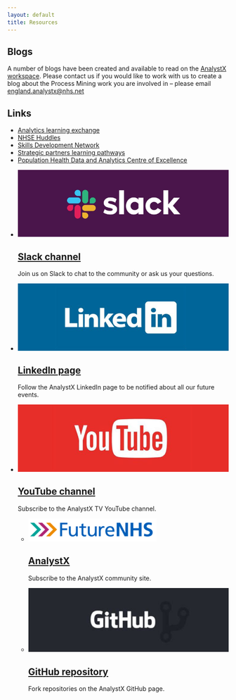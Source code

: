 ```yaml
---
layout: default
title: Resources
---
```


## Blogs

A number of blogs have been created and available to read on the [AnalystX workspace](https://future.nhs.uk/DataAnalytics/view?objectId=34562160). Please contact us if you would like to work with us to create a blog about the Process Mining work you are involved in – please email [england.analystx@nhs.net](mailto:england.analystx@nhs.net)

## Links

- [Analytics learning exchange](https://future.nhs.uk/DataAnalytics/view?objectID=26656560)
- [NHSE Huddles](https://future.nhs.uk/DataAnalytics/view?objectId=26452496)
- [Skills Development Network](https://www.skillsdevelopmentnetwork.com/home)
- [Strategic partners learning pathways](https://future.nhs.uk/DataAnalytics/view?objectId=27093008)
- [Population Health Data and Analytics Centre of Excellence](https://future.nhs.uk/DataAnalytics/view?objectID=28819536)

<ul class="nhsuk-grid-row nhsuk-card-group">
    <li class="nhsuk-grid-column-one-half nhsuk-card-group__item">
        <div class="nhsuk-card nhsuk-card--clickable">
            <img class="nhsuk-card__img" src="assets/img/links/slack-min.png" alt="AnalystX Process Mining Slack">
            <div class="nhsuk-card__content">
                <h2 class="nhsuk-card__heading nhsuk-heading-m">
                    <a class="nhsuk-card__link" href="https://analystx-pmcoe.slack.com/"> Slack channel</a>
                </h2>
                <p>Join us on Slack to chat to the community or ask us your questions.</p>
            </div>
        </div>
    </li>
    <li class="nhsuk-grid-column-one-half nhsuk-card-group__item">
        <div class="nhsuk-card nhsuk-card--clickable">
            <img class="nhsuk-card__img" src="assets/img/links/linkedin-min.png" alt="AnalystX LinkedIn">
            <div class="nhsuk-card__content">
                <h2 class="nhsuk-card__heading nhsuk-heading-m">
                    <a class="nhsuk-card__link" href="https://www.linkedin.com/company/analystx/"> LinkedIn page</a>
                </h2>
                <p>Follow the AnalystX LinkedIn page to be notified about all our future events.</p>
            </div>
        </div>
    </li>
</ul>
<ul class="nhsuk-grid-row nhsuk-card-group">
    <li class="nhsuk-grid-column-one-half nhsuk-card-group__item">
        <div class="nhsuk-card nhsuk-card--clickable">
            <img class="nhsuk-card__img" src="assets/img/links/youtube-min.png" alt="AnalystX Youtube">
            <div class="nhsuk-card__content">
                <h2 class="nhsuk-card__heading nhsuk-heading-m">
                    <a class="nhsuk-card__link" href="https://www.youtube.com/channel/UCg07r7_eTYQchw9n1RqZlNw">YouTube channel</a>
                </h2>
                <p>Subscribe to the AnalystX TV YouTube channel.</p>
            </div>
        </div>
    </li>
<ul class="nhsuk-grid-row nhsuk-card-group">
    <li class="nhsuk-grid-column-one-half nhsuk-card-group__item">
        <div class="nhsuk-card nhsuk-card--clickable">
            <img class="nhsuk-card__img" src="assets/img/home/futureNHS.jpg" alt="AnalystX">
            <div class="nhsuk-card__content">
                <h2 class="nhsuk-card__heading nhsuk-heading-m">
                    <a class="nhsuk-card__link" href="https://future.nhs.uk/DataAnalytics">AnalystX</a>
                </h2>
                <p>Subscribe to the AnalystX community site.</p>
            </div>
        </div>
    </li>
    <li class="nhsuk-grid-column-one-half nhsuk-card-group__item">
        <div class="nhsuk-card nhsuk-card--clickable">
            <img class="nhsuk-card__img" src="assets/img/links/github-min.png" alt="AnalystX GitHub">
            <div class="nhsuk-card__content">
                <h2 class="nhsuk-card__heading nhsuk-heading-m">
                    <a class="nhsuk-card__link" href="https://github.com/nhs-analystx"> GitHub repository</a>
                </h2>
                <p>Fork repositories on the AnalystX GitHub page.</p>
            </div>
        </div>
    </li>
</ul>
